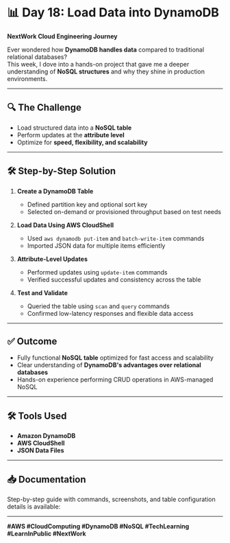 # 📊 Day 18: Load Data into DynamoDB
**NextWork Cloud Engineering Journey**

Ever wondered how **DynamoDB handles data** compared to traditional relational databases?  
This week, I dove into a hands-on project that gave me a deeper understanding of **NoSQL structures** and why they shine in production environments.

---

## 🔍 The Challenge
- Load structured data into a **NoSQL table**  
- Perform updates at the **attribute level**  
- Optimize for **speed, flexibility, and scalability**  

---

## 🛠️ Step-by-Step Solution
1. **Create a DynamoDB Table**
   - Defined partition key and optional sort key  
   - Selected on-demand or provisioned throughput based on test needs  

2. **Load Data Using AWS CloudShell**
   - Used `aws dynamodb put-item` and `batch-write-item` commands  
   - Imported JSON data for multiple items efficiently  

3. **Attribute-Level Updates**
   - Performed updates using `update-item` commands  
   - Verified successful updates and consistency across the table  

4. **Test and Validate**
   - Queried the table using `scan` and `query` commands  
   - Confirmed low-latency responses and flexible data access  

---

## ✅ Outcome
- Fully functional **NoSQL table** optimized for fast access and scalability  
- Clear understanding of **DynamoDB's advantages over relational databases**  
- Hands-on experience performing CRUD operations in AWS-managed NoSQL  

---

## 🛠 Tools Used
- **Amazon DynamoDB**  
- **AWS CloudShell**  
- **JSON Data Files**  

---

## 📥 Documentation
Step-by-step guide with commands, screenshots, and table configuration details is available:  
 
---

**#AWS #CloudComputing #DynamoDB #NoSQL #TechLearning #LearnInPublic #NextWork**

